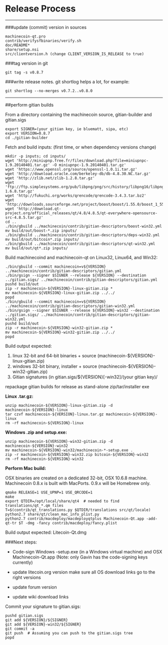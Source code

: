 Release Process
====================

* * *

###update (commit) version in sources


	machinecoin-qt.pro
	contrib/verifysfbinaries/verify.sh
	doc/README*
	share/setup.nsi
	src/clientversion.h (change CLIENT_VERSION_IS_RELEASE to true)

###tag version in git

	git tag -s v0.8.7

###write release notes. git shortlog helps a lot, for example:

	git shortlog --no-merges v0.7.2..v0.8.0

* * *

##perform gitian builds

 From a directory containing the machinecoin source, gitian-builder and gitian.sigs
  
	export SIGNER=(your gitian key, ie bluematt, sipa, etc)
	export VERSION=0.8.7
	cd ./gitian-builder

 Fetch and build inputs: (first time, or when dependency versions change)

	mkdir -p inputs; cd inputs/
	wget 'http://miniupnp.free.fr/files/download.php?file=miniupnpc-1.9.20140401.tar.gz' -O miniupnpc-1.9.20140401.tar.gz'
	wget 'https://www.openssl.org/source/openssl-1.0.1i.tar.gz'
	wget 'http://download.oracle.com/berkeley-db/db-4.8.30.NC.tar.gz'
	wget 'http://zlib.net/zlib-1.2.8.tar.gz'
	wget 'ftp://ftp.simplesystems.org/pub/libpng/png/src/history/libpng16/libpng-1.6.8.tar.gz'
	wget 'http://fukuchi.org/works/qrencode/qrencode-3.4.3.tar.bz2'
	wget 'http://downloads.sourceforge.net/project/boost/boost/1.55.0/boost_1_55_0.tar.bz2'
	wget 'http://download.qt-project.org/official_releases/qt/4.8/4.8.5/qt-everywhere-opensource-src-4.8.5.tar.gz'
	cd ..
	./bin/gbuild ../machinecoin/contrib/gitian-descriptors/boost-win32.yml
	mv build/out/boost-*.zip inputs/
	./bin/gbuild ../machinecoin/contrib/gitian-descriptors/deps-win32.yml
	mv build/out/bitcoin*.zip inputs/
	./bin/gbuild ../machinecoin/contrib/gitian-descriptors/qt-win32.yml
	mv build/out/qt*.zip inputs/

 Build machinecoind and machinecoin-qt on Linux32, Linux64, and Win32:
  
	./bin/gbuild --commit machinecoin=v${VERSION} ../machinecoin/contrib/gitian-descriptors/gitian.yml
	./bin/gsign --signer $SIGNER --release ${VERSION} --destination ../gitian.sigs/ ../machinecoin/contrib/gitian-descriptors/gitian.yml
	pushd build/out
	zip -r machinecoin-${VERSION}-linux-gitian.zip *
	mv machinecoin-${VERSION}-linux-gitian.zip ../../
	popd
	./bin/gbuild --commit machinecoin=v${VERSION} ../machinecoin/contrib/gitian-descriptors/gitian-win32.yml
	./bin/gsign --signer $SIGNER --release ${VERSION}-win32 --destination ../gitian.sigs/ ../machinecoin/contrib/gitian-descriptors/gitian-win32.yml
	pushd build/out
	zip -r machinecoin-${VERSION}-win32-gitian.zip *
	mv machinecoin-${VERSION}-win32-gitian.zip ../../
	popd

  Build output expected:

  1. linux 32-bit and 64-bit binaries + source (machinecoin-${VERSION}-linux-gitian.zip)
  2. windows 32-bit binary, installer + source (machinecoin-${VERSION}-win32-gitian.zip)
  3. Gitian signatures (in gitian.sigs/${VERSION}[-win32]/(your gitian key)/

repackage gitian builds for release as stand-alone zip/tar/installer exe

**Linux .tar.gz:**

	unzip machinecoin-${VERSION}-linux-gitian.zip -d machinecoin-${VERSION}-linux
	tar czvf machinecoin-${VERSION}-linux.tar.gz machinecoin-${VERSION}-linux
	rm -rf machinecoin-${VERSION}-linux

**Windows .zip and setup.exe:**

	unzip machinecoin-${VERSION}-win32-gitian.zip -d machinecoin-${VERSION}-win32
	mv machinecoin-${VERSION}-win32/machinecoin-*-setup.exe .
	zip -r machinecoin-${VERSION}-win32.zip bitcoin-${VERSION}-win32
	rm -rf machinecoin-${VERSION}-win32

**Perform Mac build:**

  OSX binaries are created on a dedicated 32-bit, OSX 10.6.8 machine.
  Machinecoin 0.8.x is built with MacPorts.  0.9.x will be Homebrew only.

	qmake RELEASE=1 USE_UPNP=1 USE_QRCODE=1
	make
	export QTDIR=/opt/local/share/qt4  # needed to find translations/qt_*.qm files
	T=$(contrib/qt_translations.py $QTDIR/translations src/qt/locale)
	python2.7 share/qt/clean_mac_info_plist.py
	python2.7 contrib/macdeploy/macdeployqtplus Machinecoin-Qt.app -add-qt-tr $T -dmg -fancy contrib/macdeploy/fancy.plist

 Build output expected: Litecoin-Qt.dmg

###Next steps:

* Code-sign Windows -setup.exe (in a Windows virtual machine) and
  OSX Machinecoin-Qt.app (Note: only Gavin has the code-signing keys currently)

* update litecoin.org version
  make sure all OS download links go to the right versions

* update forum version

* update wiki download links

Commit your signature to gitian.sigs:

	pushd gitian.sigs
	git add ${VERSION}/${SIGNER}
	git add ${VERSION}-win32/${SIGNER}
	git commit -a
	git push  # Assuming you can push to the gitian.sigs tree
	popd

